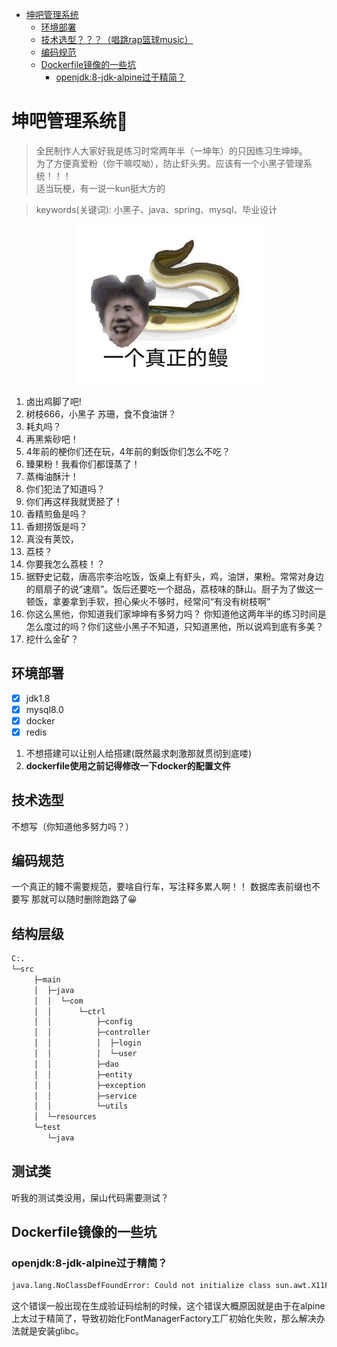 - [坤吧管理系统](#------)
    * [环境部署](#----)
    * [技术选型？？？（唱跳rap篮球music）](#----------rap--music-)
    * [编码规范](#----)
    * [Dockerfile镜像的一些坑](#dockerfile------)
        + [openjdk:8-jdk-alpine过于精简？](#openjdk-8-jdk-alpine-----)
# 坤吧管理系统🐥

> 全民制作人大家好我是练习时常两年半（一坤年）的只因练习生坤坤。</br>
> 为了方便真爱粉（你干嘛哎呦），防止虾头男。应该有一个小黑子管理系统！！！</br>
> 适当玩梗，有一说一kun挺大方的</br>

> keywords(关键词): 小黑子、java、spring、mysql、毕业设计

<div align="center">
<img src="./images/R-C.jpg" width="300" alt="一个真正的鳗" />
</div>



1. 卤出鸡脚了吧!
2. 树枝666，小黑子 苏珊，食不食油饼？
3. 耗丸吗？
4.  再黑紫砂吧！
5.  4年前的梗你们还在玩，4年前的剩饭你们怎么不吃？
6.  臻果粉！我看你们都馍蒸了！
7.  蒸梅油酥汁！
8.  你们犯法了知道吗？
9. 你们再这样我就煲胫了！
10.  香精煎鱼是吗？
11.  香翅捞饭是吗？
12.  真没有荚饺，
13.  荔枝？
14.  你要我怎么荔枝！？
15. 据野史记载，唐高宗李治吃饭，饭桌上有虾头，鸡，油饼，果粉。常常对身边的扇扇子的说“速扇”。饭后还要吃一个甜品，荔枝味的酥山。厨子为了做这一顿饭，拿姜拿到手软，担心柴火不够时，经常问“有没有树枝啊”
16. 你这么黑他，你知道我们家坤坤有多努力吗？ 你知道他这两年半的练习时间是怎么度过的吗？你们这些小黑子不知道，只知道黑他，所以说鸡到底有多美？
17. 挖什么金矿？
## 环境部署

- [x] jdk1.8
- [x] mysql8.0
- [x] docker
- [x] redis
1. 不想搭建可以让别人给搭建(既然最求刺激那就贯彻到底喽)
2. **dockerfile使用之前记得修改一下docker的配置文件**

## 技术选型

不想写（你知道他多努力吗？）

## 编码规范

一个真正的鳗不需要规范，要啥自行车，写注释多累人啊！！
数据库表前缀也不要写 那就可以随时删除跑路了😀
## 结构层级
```bash
C:.
└─src
     ├─main
     │  ├─java
     │  │  └─com
     │  │      └─ctrl
     │  │          ├─config
     │  │          ├─controller
     │  │          │  ├─login
     │  │          │  └─user
     │  │          ├─dao
     │  │          ├─entity
     │  │          ├─exception
     │  │          ├─service
     │  │          └─utils
     │  └─resources
     └─test
        └─java
```
## 测试类
听我的测试类没用，屎山代码需要测试？

## Dockerfile镜像的一些坑

### openjdk:8-jdk-alpine过于精简？

```bash
java.lang.NoClassDefFoundError: Could not initialize class sun.awt.X11FontManager
```

这个错误一般出现在生成验证码绘制的时候，这个错误大概原因就是由于在alpine上太过于精简了，导致初始化FontManagerFactory工厂初始化失败，那么解决办法就是安装glibc。
